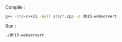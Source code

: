 Compile :
```sh
g++ -std=c++11 -Wall src/*.cpp -o dh15-webservert
```
Run : 
```sh
./dh15-webservert
```